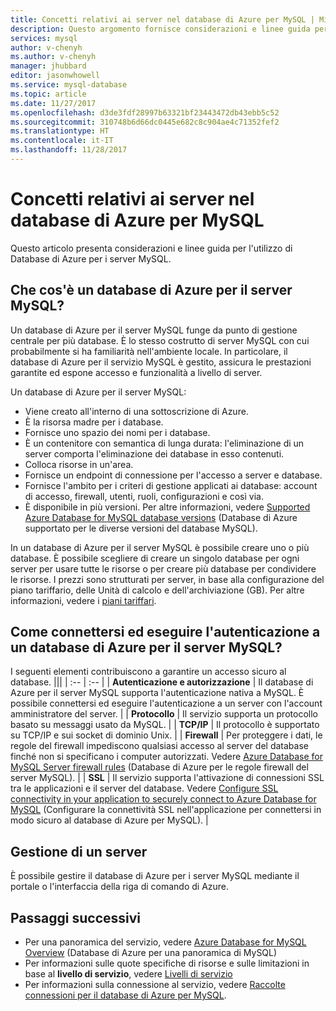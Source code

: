 ```yaml
---
title: Concetti relativi ai server nel database di Azure per MySQL | Microsoft Docs
description: Questo argomento fornisce considerazioni e linee guida per l'uso del database di Azure per server MySQL.
services: mysql
author: v-chenyh
ms.author: v-chenyh
manager: jhubbard
editor: jasonwhowell
ms.service: mysql-database
ms.topic: article
ms.date: 11/27/2017
ms.openlocfilehash: d3de3fdf28997b63321bf23443472db43ebb5c52
ms.sourcegitcommit: 310748b6d66dc0445e682c8c904ae4c71352fef2
ms.translationtype: HT
ms.contentlocale: it-IT
ms.lasthandoff: 11/28/2017
---
```

# <a name="server-concepts-in-azure-database-for-mysql"></a>Concetti relativi ai server nel database di Azure per MySQL
Questo articolo presenta considerazioni e linee guida per l'utilizzo di Database di Azure per i server MySQL.

## <a name="what-is-an-azure-database-for-mysql-server"></a>Che cos'è un database di Azure per il server MySQL?

Un database di Azure per il server MySQL funge da punto di gestione centrale per più database. È lo stesso costrutto di server MySQL con cui probabilmente si ha familiarità nell'ambiente locale. In particolare, il database di Azure per il servizio MySQL è gestito, assicura le prestazioni garantite ed espone accesso e funzionalità a livello di server.

Un database di Azure per il server MySQL:

- Viene creato all'interno di una sottoscrizione di Azure.
- È la risorsa madre per i database.
- Fornisce uno spazio dei nomi per i database.
- È un contenitore con semantica di lunga durata: l'eliminazione di un server comporta l'eliminazione dei database in esso contenuti.
- Colloca risorse in un'area.
- Fornisce un endpoint di connessione per l'accesso a server e database.
- Fornisce l'ambito per i criteri di gestione applicati ai database: account di accesso, firewall, utenti, ruoli, configurazioni e così via.
- È disponibile in più versioni. Per altre informazioni, vedere [Supported Azure Database for MySQL database versions](./concepts-supported-versions.md) (Database di Azure supportato per le diverse versioni del database MySQL).

In un database di Azure per il server MySQL è possibile creare uno o più database. È possibile scegliere di creare un singolo database per ogni server per usare tutte le risorse o per creare più database per condividere le risorse. I prezzi sono strutturati per server, in base alla configurazione del piano tariffario, delle Unità di calcolo e dell'archiviazione (GB). Per altre informazioni, vedere i [piani tariffari](./concepts-service-tiers.md).

## <a name="how-do-i-connect-and-authenticate-to-an-azure-database-for-mysql-server"></a>Come connettersi ed eseguire l'autenticazione a un database di Azure per il server MySQL?

I seguenti elementi contribuiscono a garantire un accesso sicuro al database.
|||
| :-- | :-- |
| **Autenticazione e autorizzazione** | Il database di Azure per il server MySQL supporta l'autenticazione nativa a MySQL. È possibile connettersi ed eseguire l'autenticazione a un server con l'account amministratore del server. |
| **Protocollo** | Il servizio supporta un protocollo basato su messaggi usato da MySQL. |
| **TCP/IP** | Il protocollo è supportato su TCP/IP e sui socket di dominio Unix. |
| **Firewall** | Per proteggere i dati, le regole del firewall impediscono qualsiasi accesso al server del database finché non si specificano i computer autorizzati. Vedere [Azure Database for MySQL Server firewall rules](./concepts-firewall-rules.md) (Database di Azure per le regole firewall del server MySQL). |
| **SSL** | Il servizio supporta l'attivazione di connessioni SSL tra le applicazioni e il server del database.  Vedere [Configure SSL connectivity in your application to securely connect to Azure Database for MySQL](./howto-configure-ssl.md) (Configurare la connettività SSL nell'applicazione per connettersi in modo sicuro al database di Azure per MySQL). |

## <a name="how-do-i-manage-a-server"></a>Gestione di un server
È possibile gestire il database di Azure per i server MySQL mediante il portale o l'interfaccia della riga di comando di Azure.

## <a name="next-steps"></a>Passaggi successivi
- Per una panoramica del servizio, vedere [Azure Database for MySQL Overview](./overview.md) (Database di Azure per una panoramica di MySQL)
- Per informazioni sulle quote specifiche di risorse e sulle limitazioni in base al **livello di servizio**, vedere [Livelli di servizio](./concepts-service-tiers.md)
- Per informazioni sulla connessione al servizio, vedere [Raccolte connessioni per il database di Azure per MySQL](./concepts-connection-libraries.md).
